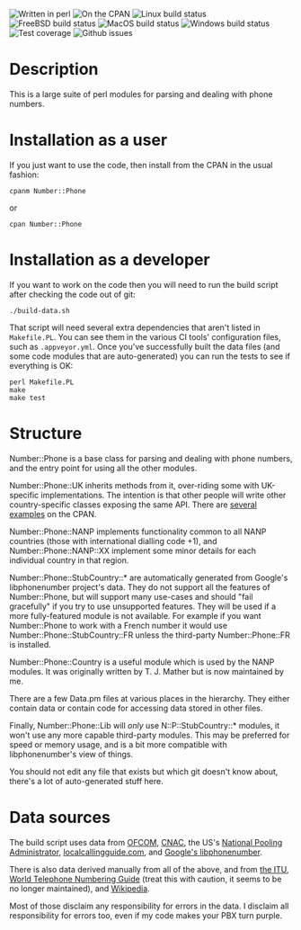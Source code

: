 <img src="https://img.shields.io/badge/perl-%2339457E.svg?&logo=perl&logoColor=white" alt="Written in perl"> <img src=https://img.shields.io/cpan/v/Number-Phone alt="On the CPAN"> <img src="https://img.shields.io/travis/com/DrHyde/perl-modules-Number-Phone?label=Linux" alt="Linux build status"> <img src="https://img.shields.io/cirrus/github/DrHyde/perl-modules-Number-Phone?task=FreeBSD" alt="FreeBSD build status"> <img src="https://img.shields.io/cirrus/github/DrHyde/perl-modules-Number-Phone?task=MacOS" alt="MacOS build status"> <img src="https://img.shields.io/appveyor/build/DrHyde/perl-modules-Number-Phone?label=Windows" alt="Windows build status"> <img src="https://img.shields.io/coveralls/github/DrHyde/perl-modules-Number-Phone/master?label=Coverage" alt="Test coverage"> <img src="https://img.shields.io/github/issues/DrHyde/perl-modules-Number-Phone?label=Issues" alt="Github issues">

# Description

This is a large suite of perl modules for parsing and dealing with phone numbers.

# Installation as a user

If you just want to use the code, then install from the CPAN in the usual fashion:

    cpanm Number::Phone

or

    cpan Number::Phone

# Installation as a developer

If you want to work on the code then you will need to run the build script after checking the code out of git:

    ./build-data.sh

That script will need several extra dependencies that aren't listed in `Makefile.PL`. You can see them in the various CI tools' configuration files, such as `.appveyor.yml`. Once you've successfully built the data files (and some code modules that are auto-generated) you can run the tests to see if everything is OK:

    perl Makefile.PL
    make
    make test

# Structure

Number::Phone is a base class for parsing and dealing with phone numbers, and the entry point for using all the other modules.

Number::Phone::UK inherits methods from it, over-riding some with UK-specific implementations. The intention is that other people will write other country-specific classes exposing the same API. There are [several](https://metacpan.org/release/Number-Phone-FR) [examples](https://metacpan.org/release/Number-Phone-RO) on the CPAN.

Number::Phone::NANP implements functionality common to all NANP countries (those with international dialling code +1), and Number::Phone::NANP::XX implement some minor details for each individual country in that region.

Number::Phone::StubCountry::* are automatically generated from Google's libphonenumber project's data. They do not support all the features of Number::Phone, but will support many use-cases and should "fail gracefully" if you try to use unsupported features. They will be used if a more fully-featured module is not available. For example if you want Number::Phone to work with a French number it would use Number::Phone::StubCountry::FR unless the third-party Number::Phone::FR is installed.

Number::Phone::Country is a useful module which is used by the NANP modules. It was originally written by T. J. Mather but is now maintained by me.

There are a few Data.pm files at various places in the hierarchy. They either contain data or contain code for accessing data stored in other files.

Finally, Number::Phone::Lib will *only* use N::P::StubCountry::* modules, it won't use any more capable third-party modules. This may be preferred for speed or memory usage, and is a bit more compatible with libphonenumber's view of things.

You should not edit any file that exists but which git doesn't know about, there's a lot of auto-generated stuff here.

# Data sources

The build script uses data from [OFCOM](http://www.ofcom.org.uk/), [CNAC](http://www.cnac.ca/), the US's [National Pooling Administrator](https://www.nationalpooling.com), [localcallingguide.com](https://localcallingguide.com/), and [Google's libphonenumber](http://code.google.com/p/libphonenumber/).

There is also data derived manually from all of the above, and from [the ITU](http://www.itu.int/itu-t/inr/nnp/), [World Telephone Numbering Guide](http://wtng.info/) (treat this with caution, it seems to be no longer maintained), and [Wikipedia](https://en.wikipedia.org/).

Most of those disclaim any responsibility for errors in the data.  I disclaim
all responsibility for errors too, even if my code makes your PBX turn
purple.
